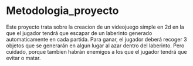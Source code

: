 # Metodologia_proyecto

Este proyecto trata sobre la creacion de un videojuego simple en 2d en la que el jugador tendrá que escapar de un laberinto generado automaticamente en cada partida. Para ganar, el jugador deberá recoger 3 objetos que se generarán en algun lugar al azar dentro del laberinto. Pero cuidado, porque tambien habrán enemigos a los que el jugador tendrá que evitar o matar. 